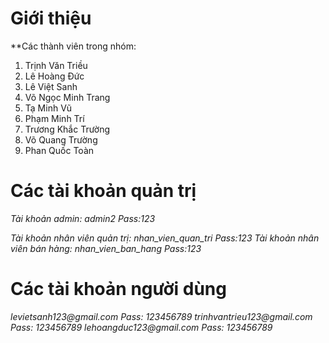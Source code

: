 # Giới thiệu
**Các thành viên trong nhóm:
1) Trịnh Văn Triều
2) Lê Hoàng Đức
3) Lê Việt Sanh
4) Võ Ngọc Minh Trang
5) Tạ Minh Vũ
6) Phạm Minh Trí 
7) Trương Khắc Trường
8) Võ Quang Trường
9) Phan Quốc Toàn 
# Các tài khoản quản trị
_Tài khoản admin: admin2_
_Pass:123_

_Tài khoản nhân viên quản trị: nhan_vien_quan_tri_
_Pass:123_
_Tài khoản nhân viên bán hàng: nhan_vien_ban_hang_
_Pass:123_
# Các tài khoản người dùng 
_levietsanh123@gmail.com_
_Pass: 123456789_
_trinhvantrieu123@gmail.com_
_Pass: 123456789_
_lehoangduc123@gmail.com_
_Pass: 123456789_
